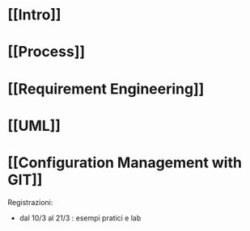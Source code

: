 
# [[Intro]]

# [[Process]]

# [[Requirement Engineering]]

# [[UML]]

# [[Configuration Management with GIT]]





Registrazioni:
- dal 10/3 al 21/3 : esempi pratici e lab